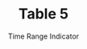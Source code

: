 ---
title: Table 5
subtitle: Time Range Indicator
layout: default
parent: Section 1
grand_parent: NCEP Grib1 Documentation(Office Note 388)
nav_order: 6
---